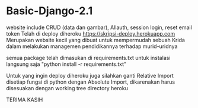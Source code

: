 # Basic-Django-2.1
website include CRUD (data dan gambar), Allauth, session login, reset email token
Telah di deploy diheroku https://skripsi-deploy.herokuapp.com
Merupakan website kecil yang dibuat untuk mempermudah sebuah Krida dalam melakukan managemen pendidikannya terhadap murid-uridnya

semua package telah dimasukan di requirements.txt
untuk instalasi langsung saja "python install -r requirements.txt"

Untuk yang ingin deploy diheroku juga silahkan ganti Relative Import disetiap fungsi di python dengan Absolute Import, dikarenakan harus disesuakan dengan working tree directory heroku

TERIMA KASIH
